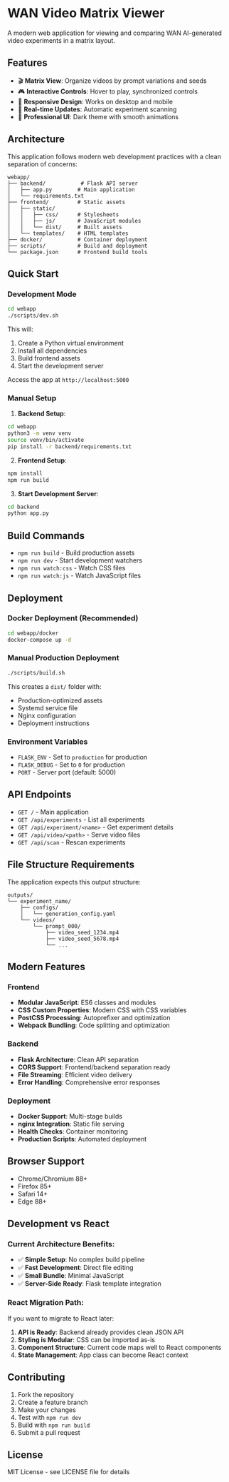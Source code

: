 # WAN Video Matrix Viewer

A modern web application for viewing and comparing WAN AI-generated video experiments in a matrix layout.

## Features

- 🎬 **Matrix View**: Organize videos by prompt variations and seeds
- 🎮 **Interactive Controls**: Hover to play, synchronized controls
- 📱 **Responsive Design**: Works on desktop and mobile
- 🔄 **Real-time Updates**: Automatic experiment scanning
- 🎨 **Professional UI**: Dark theme with smooth animations

## Architecture

This application follows modern web development practices with a clean separation of concerns:

```
webapp/
├── backend/           # Flask API server
│   ├── app.py        # Main application
│   └── requirements.txt
├── frontend/         # Static assets
│   ├── static/
│   │   ├── css/      # Stylesheets
│   │   ├── js/       # JavaScript modules
│   │   └── dist/     # Built assets
│   └── templates/    # HTML templates
├── docker/           # Container deployment
├── scripts/          # Build and deployment
└── package.json      # Frontend build tools
```

## Quick Start

### Development Mode

```bash
cd webapp
./scripts/dev.sh
```

This will:
1. Create a Python virtual environment
2. Install all dependencies
3. Build frontend assets
4. Start the development server

Access the app at `http://localhost:5000`

### Manual Setup

1. **Backend Setup**:
```bash
cd webapp
python3 -m venv venv
source venv/bin/activate
pip install -r backend/requirements.txt
```

2. **Frontend Setup**:
```bash
npm install
npm run build
```

3. **Start Development Server**:
```bash
cd backend
python app.py
```

## Build Commands

- `npm run build` - Build production assets
- `npm run dev` - Start development watchers
- `npm run watch:css` - Watch CSS files
- `npm run watch:js` - Watch JavaScript files

## Deployment

### Docker Deployment (Recommended)

```bash
cd webapp/docker
docker-compose up -d
```

### Manual Production Deployment

```bash
./scripts/build.sh
```

This creates a `dist/` folder with:
- Production-optimized assets
- Systemd service file
- Nginx configuration
- Deployment instructions

### Environment Variables

- `FLASK_ENV` - Set to `production` for production
- `FLASK_DEBUG` - Set to `0` for production
- `PORT` - Server port (default: 5000)

## API Endpoints

- `GET /` - Main application
- `GET /api/experiments` - List all experiments
- `GET /api/experiment/<name>` - Get experiment details
- `GET /api/video/<path>` - Serve video files
- `GET /api/scan` - Rescan experiments

## File Structure Requirements

The application expects this output structure:

```
outputs/
└── experiment_name/
    ├── configs/
    │   └── generation_config.yaml
    └── videos/
        └── prompt_000/
            ├── video_seed_1234.mp4
            ├── video_seed_5678.mp4
            └── ...
```

## Modern Features

### Frontend
- **Modular JavaScript**: ES6 classes and modules
- **CSS Custom Properties**: Modern CSS with CSS variables
- **PostCSS Processing**: Autoprefixer and optimization
- **Webpack Bundling**: Code splitting and optimization

### Backend
- **Flask Architecture**: Clean API separation
- **CORS Support**: Frontend/backend separation ready
- **File Streaming**: Efficient video delivery
- **Error Handling**: Comprehensive error responses

### Deployment
- **Docker Support**: Multi-stage builds
- **nginx Integration**: Static file serving
- **Health Checks**: Container monitoring
- **Production Scripts**: Automated deployment

## Browser Support

- Chrome/Chromium 88+
- Firefox 85+
- Safari 14+
- Edge 88+

## Development vs React

### Current Architecture Benefits:
- ✅ **Simple Setup**: No complex build pipeline
- ✅ **Fast Development**: Direct file editing
- ✅ **Small Bundle**: Minimal JavaScript
- ✅ **Server-Side Ready**: Flask template integration

### React Migration Path:
If you want to migrate to React later:

1. **API is Ready**: Backend already provides clean JSON API
2. **Styling is Modular**: CSS can be imported as-is
3. **Component Structure**: Current code maps well to React components
4. **State Management**: App class can become React context

## Contributing

1. Fork the repository
2. Create a feature branch
3. Make your changes
4. Test with `npm run dev`
5. Build with `npm run build`
6. Submit a pull request

## License

MIT License - see LICENSE file for details
